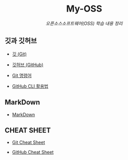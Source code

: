 <div align="center">
  
# My-OSS
*오픈소스소프트웨어(OSS) 학습 내용 정리*

</div>

## 깃과 깃허브
- [깃 (Git)](https://github.com/sumin0731/My-OSS/blob/main/%EA%B9%83%EA%B3%BC%20%EA%B9%83%ED%97%88%EB%B8%8C/%EA%B9%83%20(Git).md)
  
- [깃허브 (GitHub)](https://github.com/sumin0731/My-OSS/blob/main/%EA%B9%83%EA%B3%BC%20%EA%B9%83%ED%97%88%EB%B8%8C/%EA%B9%83%ED%97%88%EB%B8%8C%20(GitHub).md)   

- [Git 명령어](https://github.com/sumin0731/My-OSS/blob/main/%EA%B9%83%EA%B3%BC%20%EA%B9%83%ED%97%88%EB%B8%8C/Git%20%EB%AA%85%EB%A0%B9%EC%96%B4.md)
  
- [GitHub CLI 활용법](https://github.com/sumin0731/My-OSS/blob/main/%EA%B9%83%EA%B3%BC%20%EA%B9%83%ED%97%88%EB%B8%8C/GitHub%20CLI%20%ED%99%9C%EC%9A%A9%EB%B2%95.md)


## MarkDown
- [MarkDown](MarkDown.md)


## CHEAT SHEET
- [Git Cheat Sheet](https://github.com/sumin0731/My-OSS/blob/main/CHEAT%20SHEET/Git%20Cheat%20Sheet.pdf)
  
- [GitHub Cheat Sheet](https://github.com/sumin0731/My-OSS/blob/main/CHEAT%20SHEET/GitHub%20Cheat%20Sheet.pdf)
